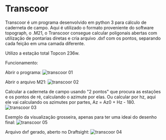 # Transcoor
Transcoor é um programa desenvolvido em python 3 para cálculo de caderneta de campo. Aqui é utilizado o formato proveniente do software topograph, o .M21, o Transcoor consegue calcular poligonais abertas com utilização de pontarias diretas e cria arquivo .dxf com os pontos, separando cada feição em uma camada diferente.

Utilizo a estação total Topcon 236w.

Funcionamento:

Abrir o programa:
![transcoor 01](https://user-images.githubusercontent.com/995209/61579167-0f6d7400-aad8-11e9-8afb-6d721e274ca6.png)

Abrir o arquivo M21:
![transcoor 02](https://user-images.githubusercontent.com/995209/61579166-0ed4dd80-aad8-11e9-9bdb-7ae621362b60.png)

Calcular a caderneta de campo usando "2 pontos" que procura as estações e os pontos de ré, calculando o azimute por elas. Ou calcular por hz, aqui ele vai calculando os azimutes por partes, Az = Az0 + Hz - 180.
![transcoor 03](https://user-images.githubusercontent.com/995209/61579165-0ed4dd80-aad8-11e9-8a03-43819a2b9d40.png)

Exemplo da visualização grosseira, apenas para ter uma ideai do desenho final:
![transcoor 05](https://user-images.githubusercontent.com/995209/61579163-0ed4dd80-aad8-11e9-9570-f8c913f3c126.png)

Arquivo dxf gerado, aberto no Draftsight:
![transcoor 04](https://user-images.githubusercontent.com/995209/61579164-0ed4dd80-aad8-11e9-89b7-47e1ff1e14a3.png)
